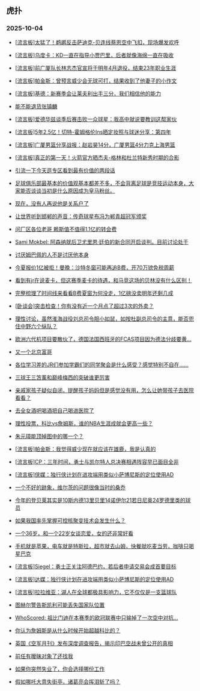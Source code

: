 ## 虎扑 
### 2025-10-04

+ [[流言板]太猛了！鹈鹕反击萨迪克-贝连线蔡恩空中飞扣，现场爆发欢呼](https://bbs.hupu.com/635035132.html)

+ [[流言板]乌度卡：KD一直在指导小贾巴里，后者就像海绵一直在吸收](https://bbs.hupu.com/635035731.html)

+ [[流言板]前广厦队长林志杰官宣将于明年4月退役，结束23年职业生涯](https://bbs.hupu.com/635035893.html)

+ [[流言板]帕金斯：曾预言威少会无球可打，结果收到了他妻子的小作文](https://bbs.hupu.com/635037846.html)

+ [[流言板]基德：新赛季会让莱夫利出手三分，我们相信他的能力](https://bbs.hupu.com/635037496.html)

+ [能不能退货张镇麟](https://bbs.hupu.com/635036436.html)

+ [[流言板]爱德华兹谈季后赛击败一众球星：我高中就说要教训这帮家伙](https://bbs.hupu.com/635037788.html)

+ [[流言板]5年2.5亿！切特-霍姆格伦Ins晒定妆照与球迷分享：第四年](https://bbs.hupu.com/635035651.html)

+ [[流言板]广厦男篮分享战报：赵岩昊14分，广厦男篮4分力克上海男篮](https://bbs.hupu.com/635036781.html)

+ [[流言板]真正的第一天！火箭官方晒杰夫-格林和杜兰特新秀时期的合影](https://bbs.hupu.com/635035525.html)

+ [引流一下今天逛专区看到最有价值的两段话](https://bbs.hupu.com/635034632.html)

+ [足球俱乐部最基本的价值观基本都差不多，不会背离足球是竞技运动本身，大家能否谈谈当初是什么原因成为皇马粉丝。](https://bbs.hupu.com/635035442.html)

+ [现在，没有人再说他是关系户了](https://bbs.hupu.com/635033963.html)

+ [让世界听到邯郸的声音：传奇球星布冯为郸青超冠军颁奖](https://bbs.hupu.com/635033704.html)

+ [问厂区各位老哥 赖斯值不值得1.1亿的转会费](https://bbs.hupu.com/635033308.html)

+ [Sami Mokbel: 阿森纳就后卫尤里恩·廷伯的新合同开启谈判。目前讨论处于](https://bbs.hupu.com/635036157.html)

+ [讨厌姆巴佩的人不是讨厌他本身](https://bbs.hupu.com/635034715.html)

+ [今夏报价1亿被拒！曼晚：沙特冬窗可能再追B费，开70万镑免税周薪](https://bbs.hupu.com/635033914.html)

+ [看到有jr在说麦卡，但这赛季麦卡的待遇，和马竞这场的贝林没有什么区别！](https://bbs.hupu.com/635033095.html)

+ [完整梳理了时间线来看看B费夏窗为何没走，1亿磅没卖明年还剩几成](https://bbs.hupu.com/635032823.html)

+ [[卧谈会]突击检查！你有没有近一个月点了超过3次的外卖？](https://bbs.hupu.com/635035547.html)

+ [理性讨论，虽然淮海战役刘总司令胆小如鼠，如按杜副总司令的主意，能否兜住中野六个纵队？](https://bbs.hupu.com/635035692.html)

+ [欧洲六代机项目要散伙了，德国法国西班牙的FCAS项目因为德法分歧要黄…](https://bbs.hupu.com/635035319.html)

+ [又一个北京富哥](https://bbs.hupu.com/635035969.html)

+ [各位学习差的JR们参加学霸们的同学聚会是什么感受？感觉特别不自在……](https://bbs.hupu.com/635036182.html)

+ [三球王三笘薰和巅峰梅西的突破谁更厉害](https://bbs.hupu.com/635035784.html)

+ [亲戚家孩子疑似自闭，提醒孩子妈妈但是感觉没有用，怎么让她带孩子去医院看看？](https://bbs.hupu.com/635036859.html)

+ [去全女酒吧喝酒把自己喝进医院了](https://bbs.hupu.com/635035371.html)

+ [理性投票，科比vs詹姆斯，谁的NBA生涯成就会更高一些？](https://bbs.hupu.com/635035610.html)

+ [朱元璋能顶掉图中的哪一个？](https://bbs.hupu.com/635036522.html)

+ [[流言板]帕金斯：我觉得威少现在就应该在雄鹿，我是认真的](https://bbs.hupu.com/635037918.html)

+ [[流言板]CP：三年时间，勇士与凯尔特人总决赛相遇阵容早已面目全非](https://bbs.hupu.com/635037742.html)

+ [[流言板]侠媒：独行侠计划在进攻端用类似小萨博尼斯的定位使用AD](https://bbs.hupu.com/635038211.html)

+ [一个不好的跡象，维尔茨的问题很像当时的桑乔](https://bbs.hupu.com/635033620.html)

+ [今年的登贝莱其实是10斯内德13里贝里14诺伊尔21若日尼奥24罗德里类的球员](https://bbs.hupu.com/635034751.html)

+ [如果我国率先掌握可控核聚变技术会发生什么？](https://bbs.hupu.com/635037801.html)

+ [一个36岁，和一个22岁女谈恋爱，女的还非常好看](https://bbs.hupu.com/635037391.html)

+ [手机就是苹果，电车就是特斯拉，超市就去山姆，快餐就吃麦当劳，咖啡只喝星巴克](https://bbs.hupu.com/635036331.html)

+ [[流言板]Siegel：勇士正关注阿德巴约，若后者申请交易会成首要目标](https://bbs.hupu.com/635038505.html)

+ [[流言板]达媒：独行侠计划在进攻端用类似小萨博尼斯的定位使用AD](https://bbs.hupu.com/635038211.html)

+ [[流言板]拉拉维亚：湖人在全球都极具影响力，它不仅仅是一支篮球队](https://bbs.hupu.com/635038253.html)

+ [图赫尔警告斯凯利可能丢失国家队位置](https://bbs.hupu.com/635037866.html)

+ [WhoScored: 祖比门迪在本赛季的欧冠联赛中只输掉了一次空中对抗...](https://bbs.hupu.com/635037149.html)

+ [你认为詹姆斯是从什么时候开始超越科比的？](https://bbs.hupu.com/635037541.html)

+ [英国《空军月刊》发布深度调查报告，揭示印巴空战未曾公开的真相](https://bbs.hupu.com/635037556.html)

+ [前任有暧昧对象了还找我](https://bbs.hupu.com/635036487.html)

+ [如果你突然失业了，你会选择哪份工作](https://bbs.hupu.com/635037152.html)

+ [假如哪吒大意失街亭，诸葛亮会挥泪斩了吗？](https://bbs.hupu.com/635037165.html)

